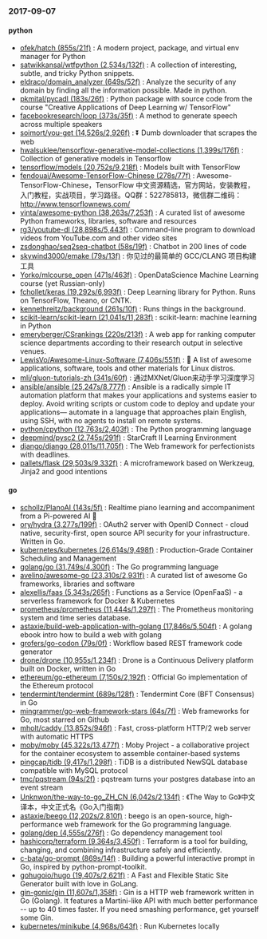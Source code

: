 ### 2017-09-07

#### python
* [ofek/hatch (855s/21f)](https://github.com/ofek/hatch) : A modern project, package, and virtual env manager for Python
* [satwikkansal/wtfpython (2,534s/132f)](https://github.com/satwikkansal/wtfpython) : A collection of interesting, subtle, and tricky Python snippets.
* [eldraco/domain_analyzer (649s/52f)](https://github.com/eldraco/domain_analyzer) : Analyze the security of any domain by finding all the information possible. Made in python.
* [pkmital/pycadl (183s/26f)](https://github.com/pkmital/pycadl) : Python package with source code from the course "Creative Applications of Deep Learning w/ TensorFlow"
* [facebookresearch/loop (373s/35f)](https://github.com/facebookresearch/loop) : A method to generate speech across multiple speakers
* [soimort/you-get (14,526s/2,926f)](https://github.com/soimort/you-get) : ⏬ Dumb downloader that scrapes the web
* [hwalsuklee/tensorflow-generative-model-collections (1,399s/176f)](https://github.com/hwalsuklee/tensorflow-generative-model-collections) : Collection of generative models in Tensorflow
* [tensorflow/models (20,752s/9,218f)](https://github.com/tensorflow/models) : Models built with TensorFlow
* [fendouai/Awesome-TensorFlow-Chinese (278s/77f)](https://github.com/fendouai/Awesome-TensorFlow-Chinese) : Awesome-TensorFlow-Chinese，TensorFlow 中文资源精选，官方网站，安装教程，入门教程，实战项目，学习路径。QQ群：522785813，微信群二维码：http://www.tensorflownews.com/
* [vinta/awesome-python (38,263s/7,253f)](https://github.com/vinta/awesome-python) : A curated list of awesome Python frameworks, libraries, software and resources
* [rg3/youtube-dl (28,898s/5,443f)](https://github.com/rg3/youtube-dl) : Command-line program to download videos from YouTube.com and other video sites
* [zsdonghao/seq2seq-chatbot (58s/19f)](https://github.com/zsdonghao/seq2seq-chatbot) : Chatbot in 200 lines of code
* [skywind3000/emake (79s/13f)](https://github.com/skywind3000/emake) : 你见过的最简单的 GCC/CLANG 项目构建工具
* [Yorko/mlcourse_open (471s/463f)](https://github.com/Yorko/mlcourse_open) : OpenDataScience Machine Learning course (yet Russian-only)
* [fchollet/keras (19,292s/6,993f)](https://github.com/fchollet/keras) : Deep Learning library for Python. Runs on TensorFlow, Theano, or CNTK.
* [kennethreitz/background (261s/10f)](https://github.com/kennethreitz/background) : Runs things in the background.
* [scikit-learn/scikit-learn (21,041s/11,283f)](https://github.com/scikit-learn/scikit-learn) : scikit-learn: machine learning in Python
* [emeryberger/CSrankings (220s/213f)](https://github.com/emeryberger/CSrankings) : A web app for ranking computer science departments according to their research output in selective venues.
* [LewisVo/Awesome-Linux-Software (7,406s/551f)](https://github.com/LewisVo/Awesome-Linux-Software) : 🐧 A list of awesome applications, software, tools and other materials for Linux distros.
* [mli/gluon-tutorials-zh (341s/60f)](https://github.com/mli/gluon-tutorials-zh) : 通过MXNet/Gluon来动手学习深度学习
* [ansible/ansible (25,247s/8,777f)](https://github.com/ansible/ansible) : Ansible is a radically simple IT automation platform that makes your applications and systems easier to deploy. Avoid writing scripts or custom code to deploy and update your applications— automate in a language that approaches plain English, using SSH, with no agents to install on remote systems.
* [python/cpython (12,763s/2,403f)](https://github.com/python/cpython) : The Python programming language
* [deepmind/pysc2 (2,745s/291f)](https://github.com/deepmind/pysc2) : StarCraft II Learning Environment
* [django/django (28,011s/11,705f)](https://github.com/django/django) : The Web framework for perfectionists with deadlines.
* [pallets/flask (29,503s/9,332f)](https://github.com/pallets/flask) : A microframework based on Werkzeug, Jinja2 and good intentions

#### go
* [schollz/PIanoAI (143s/5f)](https://github.com/schollz/PIanoAI) : Realtime piano learning and accompaniment from a Pi-powered AI 🎹
* [ory/hydra (3,277s/199f)](https://github.com/ory/hydra) : OAuth2 server with OpenID Connect - cloud native, security-first, open source API security for your infrastructure. Written in Go.
* [kubernetes/kubernetes (26,614s/9,498f)](https://github.com/kubernetes/kubernetes) : Production-Grade Container Scheduling and Management
* [golang/go (31,749s/4,300f)](https://github.com/golang/go) : The Go programming language
* [avelino/awesome-go (23,310s/2,931f)](https://github.com/avelino/awesome-go) : A curated list of awesome Go frameworks, libraries and software
* [alexellis/faas (5,343s/265f)](https://github.com/alexellis/faas) : Functions as a Service (OpenFaaS) - a serverless framework for Docker & Kubernetes
* [prometheus/prometheus (11,444s/1,297f)](https://github.com/prometheus/prometheus) : The Prometheus monitoring system and time series database.
* [astaxie/build-web-application-with-golang (17,846s/5,504f)](https://github.com/astaxie/build-web-application-with-golang) : A golang ebook intro how to build a web with golang
* [grofers/go-codon (79s/0f)](https://github.com/grofers/go-codon) : Workflow based REST framework code generator
* [drone/drone (10,955s/1,234f)](https://github.com/drone/drone) : Drone is a Continuous Delivery platform built on Docker, written in Go
* [ethereum/go-ethereum (7,150s/2,192f)](https://github.com/ethereum/go-ethereum) : Official Go implementation of the Ethereum protocol
* [tendermint/tendermint (689s/128f)](https://github.com/tendermint/tendermint) : Tendermint Core (BFT Consensus) in Go
* [mingrammer/go-web-framework-stars (64s/7f)](https://github.com/mingrammer/go-web-framework-stars) : Web frameworks for Go, most starred on Github
* [mholt/caddy (13,852s/946f)](https://github.com/mholt/caddy) : Fast, cross-platform HTTP/2 web server with automatic HTTPS
* [moby/moby (45,322s/13,477f)](https://github.com/moby/moby) : Moby Project - a collaborative project for the container ecosystem to assemble container-based systems
* [pingcap/tidb (9,417s/1,298f)](https://github.com/pingcap/tidb) : TiDB is a distributed NewSQL database compatible with MySQL protocol
* [tmc/pqstream (94s/2f)](https://github.com/tmc/pqstream) : pqstream turns your postgres database into an event stream
* [Unknwon/the-way-to-go_ZH_CN (6,042s/2,134f)](https://github.com/Unknwon/the-way-to-go_ZH_CN) : 《The Way to Go》中文译本，中文正式名《Go入门指南》
* [astaxie/beego (12,202s/2,810f)](https://github.com/astaxie/beego) : beego is an open-source, high-performance web framework for the Go programming language.
* [golang/dep (4,555s/276f)](https://github.com/golang/dep) : Go dependency management tool
* [hashicorp/terraform (9,364s/3,450f)](https://github.com/hashicorp/terraform) : Terraform is a tool for building, changing, and combining infrastructure safely and efficiently.
* [c-bata/go-prompt (869s/14f)](https://github.com/c-bata/go-prompt) : Building a powerful interactive prompt in Go, inspired by python-prompt-toolkit.
* [gohugoio/hugo (19,407s/2,621f)](https://github.com/gohugoio/hugo) : A Fast and Flexible Static Site Generator built with love in GoLang.
* [gin-gonic/gin (11,607s/1,358f)](https://github.com/gin-gonic/gin) : Gin is a HTTP web framework written in Go (Golang). It features a Martini-like API with much better performance -- up to 40 times faster. If you need smashing performance, get yourself some Gin.
* [kubernetes/minikube (4,968s/643f)](https://github.com/kubernetes/minikube) : Run Kubernetes locally
